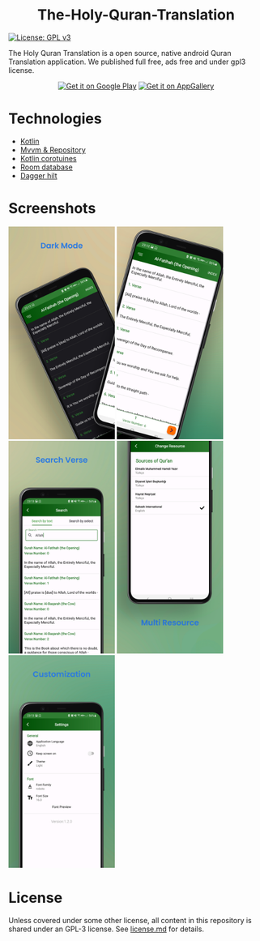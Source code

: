 
<p>
    <h1 align="center">
    The-Holy-Quran-Translation
    </h1>
</p>

<p align="center">
  
[![License: GPL v3](https://img.shields.io/badge/License-GPLv3-blue.svg)](https://www.gnu.org/licenses/gpl-3.0)

The Holy Quran Translation is a open source, native android Quran Translation application. We published full free, ads free and under gpl3 license.
</p>

<p align="center">
<a href='https://play.google.com/store/apps/details?id=com.ramo.quran'><img src='https://play.google.com/intl/en_us/badges/static/images/badges/en_badge_web_generic.png' alt='Get it on Google Play' height='100' /></a>
<a href='https://appgallery.huawei.com/app/C102716435'><img src='https://upload.wikimedia.org/wikipedia/commons/e/e7/Huawei_AppGallery_white_badge_EN.png' alt='Get it on AppGallery' height='80' /></a>
</p>

# Technologies

- [Kotlin](https://kotlinlang.org/)
- [Mvvm & Repository](https://github.com/mobillium)
- [Kotlin corotuines](https://developer.android.com/kotlin/coroutines)
- [Room database](https://developer.android.com/training/data-storage/room)
- [Dagger hilt](https://dagger.dev/hilt/)

# Screenshots

<img src="https://raw.githubusercontent.com/ramazanogunc/The-Holy-Quran-Translation/develop/ss/1.png" width="210"  alt="The-Holy-Quran-Translation 1"/> <img src="https://raw.githubusercontent.com/ramazanogunc/The-Holy-Quran-Translation/develop/ss/2.png" width="210"  alt="The-Holy-Quran-Translation 2"/> <img src="https://raw.githubusercontent.com/ramazanogunc/The-Holy-Quran-Translation/develop/ss/3.png" width="210"  alt="The-Holy-Quran-Translation 3"/> <img src="https://raw.githubusercontent.com/ramazanogunc/The-Holy-Quran-Translation/develop/ss/4.png" width="210"  alt="The-Holy-Quran-Translation 4"/> <img src="https://raw.githubusercontent.com/ramazanogunc/The-Holy-Quran-Translation/develop/ss/5.png" width="210"  alt="The-Holy-Quran-Translation 5"/>

# License
Unless covered under some other license, all content in this repository is shared under an GPL-3 license. See [license.md](./license.md) for details.
